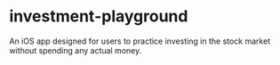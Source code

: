 # investment-playground
An iOS app designed for users to practice investing in the stock market without spending any actual money.
